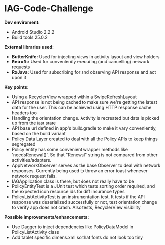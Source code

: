 # IAG-Code-Challenge

<b>Dev enviroment:</b>
- Android Studio 2.2.2
- Build tools 25.0.2

<b>External libraries used:</b>
- <b>ButterKnife:</b> Used for injecting views in activity layout and view holders
- <b>Retrofit:</b> Used for conveniently executing (and cancelling) network requests
- <b>RxJava:</b> Used for subscribing for and observing API response and act upon it

<b>Key points:</b>
- Using a RecyclerView wrapped within a SwipeRefreshLayout
- API response is not being cached to make sure we're getting the latest data for the user. This can be achieved using HTTP response cache headers too
- Handling the orientation change. Activity is recreated but data is picked up from the last state
- API base url defined in app's build.gradle to make it vary conveniently, based on the build variant
- Policy Data Layer created to deal with all the Policy APIs to keep things segregated
- Policy entity has some convenient wrapper methods like 'needsRenewal()'. So that "Renewal" string is not compared from other activities/adapters.
- AppNetworkObserver serves as the base Observer to deal with network responses. Currently being used to throw an error toast whenever network request fails.
- IAGApplication class is there, but does not really have to be
- PolicyEntityTest is a JUnit test which tests sorting order required, and the expected icon resource ids for diff insurance types 
- PolicyListActivityTest is an instrumentation test. It tests if the API response was deseriailzed successfully or not, test orientation change to verify app does not crash. Also tests, RecyclerView visibility

<b>Possible improvements/enhancements:</b>
- Use Dagger to inject dependencies like PolicyDataModel in PolicyListActivity class
- Add tablet specific dimens.xml so that fonts do not look too tiny
